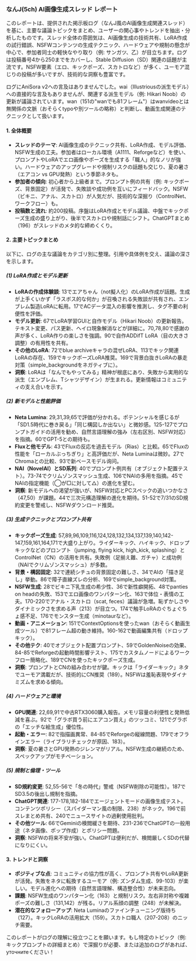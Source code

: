 ### なんJ(5ch) AI画像生成スレッド レポート

このレポートは、提供された掲示板ログ（なんJ風のAI画像生成関連スレッド）を基に、主要な議論トピックをまとめ、ユーザーの関心事やトレンドを抽出・分析したものです。スレッド全体の雰囲気は、AI画像生成の技術共有、LoRA作成の試行錯誤、NSFWコンテンツの生成テクニック、ハードウェアや規制の懸念が中心で、参加者同士の軽快なやり取り（例: サンガツ、乙）が目立ちます。ログは投稿番号4から250までをカバーし、Stable Diffusion（SD）関連の話題が主流です。NSFW要素（エロ、キックポーズ、スカトロなど）が多く、ユーモア混じりの投稿が多いですが、技術的な洞察も豊富です。

ログにAniSora v2への言及はありませんでした。wai（Illustriousの派生モデル）への直接的な言及もありませんが、関連する派生モデル（例: Hikari Noob）の更新が議論されています。wan（151の"wanでも81フレーム"）はwanvideoとは無関係の文脈（おそらくtypoや別ツールの略称）と判断し、動画生成関連のテクニックとして扱います。

#### 1. 全体概要
- **スレッドのテーマ**: AI画像生成のテクニック共有、LoRA作成、モデル評価、NSFW生成の工夫。参加者はローカル環境（A1111、Reforgeなど）を使い、プロンプトやLoRAでエロ画像やポーズを生成する「職人」的なノリが強い。ハードウェアのアップグレードや規制リスクの話題も交じり、夏の暑さ（エアコン vs GPU発熱）という季節ネタも。
- **参加者の傾向**: 初心者から上級者まで。プロンプト例の共有（例: キックポーズ、背景固定）が活発で、失敗談や成功例を互いにフィードバック。NSFW（ビキニ、アナル、スカトロ）が人気だが、技術的な深掘り（ControlNet、ワークフロー）も。
- **投稿数と流れ**: 約200投稿。序盤はLoRA作成とモデル議論、中盤でキックポーズ生成の盛り上がり、後半でスカトロや規制話にシフト。ChatGPTまとめ（196）がスレッドのメタ的な締めくくり。

#### 2. 主要トピックまとめ
以下に、ログの主な議論をカテゴリ別に整理。引用や具体例を交え、議論の深さを示します。

##### (1) LoRA作成とモデル更新
- **LoRAの作成体験談**: 13でエアちゃん（not擬人化）のLoRA作成が話題。生成が上手くいかず「ラスボス的な何か」が召喚される失敗談が共有され、エンブレム製造LoRAに転用。17でACデータ混入の影響を推測し、タグ不要の利便性を評価。
- **モデル更新**: 67でLoRA学習GUIと自作モデル（Hikari Noob）の更新報告。テキスト変更、パス更新、ヘイロ現象解消などが詳細に。70,78,80で感謝の声が多く、LoRA作りの楽しさを強調。90で自作ADDifT LoRA（目の大きさ調整）の有用性を共有。
- **その他のLoRA**: 72でblue archiveキャラの混ぜLoRA、113でキック関連LoRAの存在、159でキックポーズLoRA推奨。169で背景白抜きLoRAの暴走対策（simple_backgroundをネガティブに）。
- **洞察**: LoRAは「なんでもやってみる」精神が根底にあり、失敗から実用的な派生（エンブレム、Tシャツデザイン）が生まれる。更新情報はコミュニティの支え合いを示す。

##### (2) 新モデルと性能評価
- **Neta Lumina**: 29,31,39,65で評価が分かれる。ポテンシャルを感じるが「SD1.5時代に巻き戻る」「同じ構図しか出ない」と微妙感。125-127でプロンプトガイドの活用を勧め、自然言語理解の強み（左右区別、NSFW対応）を指摘。60でGPT-5との期待も。
- **Fluxと他モデル**: 43でFluxの反応を過去モデル（Rias）と比較。65でFluxの性能を「ローカルぶっちぎり」と高評価だが、Neta Luminaは微妙。27でChromaとの比較、93で新ベースモデル询问。
- **NAI（NovelAI）とSD系列**: 40でプロンプト例共有（オブジェクト配置テスト）。73-74でクリムゾンスマッシュ生成、106でNAIの多用を指摘。45でNAIの指定機能（◯が□に対して△）の進化を望む。
- **洞察**: 新モデルへの渇望が強いが、NSFW対応とPCスペックの追いつかなさ（47,50）が課題。44で三次元構造理解の進化を期待。51-52で7/31のSD規約変更を警戒し、NSFWダウンロード推奨。

##### (3) 生成テクニックとプロンプト共有
- **キックポーズ生成**: 57,89,96,109,116,124,128,132,134,137,139,140,142-147,159,161,164,171で大盛り上がり。ライダーキック、ハイキック、ドロップキックなどのプロンプト（jumping, flying kick, high_kick, splashing）とControlNet（CN）の活用を共有。失敗例（足揃え難、ガチャ）と成功例（NAIでクリムゾンスマッシュ）が多数。
- **背景・構図固定**: 32で連続シチュの背景固定の難しさ、34でAIの「描き足し」挙動。86で障子直線ズレの分析、169でsimple_background対策。
- **NSFW生成**: 28でビキニ下乳生成の希少性、36で新性癖開拓、48でpanties on headの失敗、153でエロ画像のワンパターン化、163で体位・表情の工夫。170-220でアナル・スカトロ（scat, feces）議論が急増。恥ずかしさやダイナミックさを求める声（213）が目立つ。174で触手LoRAのぐちょぐちょ感不足、176でモンスター生成（minotaurなど）。
- **動画・アニメーション**: 151でContextOptionsを使ったwan（おそらく動画生成ツール）で81フレーム超の動き維持。160-162で動画編集共有（ドロップキック）。
- **その他テク**: 40でオブジェクト配置プロンプト、59でGoldenNoiseの効果、84-85でReforgeの起動時間影響テスト、175でカスタムノードによるワークフロー簡略化、189でCNを使ったキックポーズ生成。
- **洞察**: プロンプトとCNの組み合わせが鍵。キックは「ライダーキック」ネタでユーモア満載だが、技術的にCN推奨（189）。NSFWは羞恥表現やダイナミズムを求める傾向。

##### (4) ハードウェアと環境
- **GPU関連**: 22,69,91で中古RTX3060購入報告。メモリ容量の利便性と発熱低減を喜ぶ。92で「グラボ買う前にエアコン買え」のツッコミ、121でグラボの「エッチな絵生成」優位性。
- **起動・エラー**: 82で指描画異常、84-85でReforgeの縦線問題、179でオフラインエラー（ライブラリチェックが原因、183）。
- **洞察**: 夏の暑さとGPU発熱のジレンマがリアル。NSFW生成の継続のため、スペックアップがモチベーション。

##### (5) 規制と倫理・ツール
- **SD規約変更**: 52,55-56で「冬の時代」警戒（NSFW削除の可能性）。187でSD3.5の後出し規制を指摘。
- **ChatGPT関連**: 177-178,182-184でエージェントモードの画像生成テスト。コンテンツポリシー（スパイダーマン風の制限、238）がネック。196で前スレまとめ共有、240でニュースサイトの過剰使用批判。
- **その他ツール**: 66でGeminiの検閲緩さを期待、231-236でChatGPTの一般用途（ネタ画像、ポップ作成）とポリシー問題。
- **洞察**: NSFWの将来不安が強い。ChatGPTは便利だが、検閲厳しくSDの代替になりにくい。

#### 3. トレンドと洞察
- **ポジティブな点**: コミュニティの協力性が高く、プロンプト共有やLoRA更新が活発。失敗をネタに転換するユーモア（例: ズンダム生成、99-103）が楽しい。モデル進化への期待（自然言語理解、構造整合性）が未来志向。
- **課題**: NSFW生成のワンパターン化（163）と規制リスク。左右非対称や複雑ポーズの難しさ（131,142）が残る。リアル系顔の調整（248）が未解決。
- **潜在的なフォローアップ**: Neta Luminaのファインチューニング版待ち（127）。キックLoRAの活用拡大（159）。スカトロ職人（207-208）のニッチ需要。

このレポートがログの理解に役立つことを願います。もし特定のトピック（例: キックプロンプトの詳細まとめ）で深掘りが必要、または追加のログがあれば、 уточнитеください！